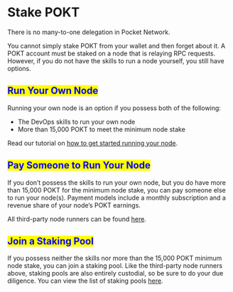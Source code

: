 # Stake POKT

There is no many-to-one delegation in Pocket Network.&#x20;

You cannot simply stake POKT from your wallet and then forget about it. A POKT account must be staked on a node that is relaying RPC requests. However, if you do not have the skills to run a node yourself, you still have options.

## <mark style="color:blue;">Run Your Own Node</mark> <a href="#run-your-own-node" id="run-your-own-node"></a>

Running your own node is an option if you possess both of the following:

* The DevOps skills to run your own node
* More than 15,000 POKT to meet the minimum node stake

Read our tutorial on [how to get started running your node](../../../node-operators/operate-a-node.md).

## <mark style="color:blue;">Pay Someone to Run Your Node</mark> <a href="#pay-someone-to-run-your-node" id="pay-someone-to-run-your-node"></a>

If you don’t possess the skills to run your own node, but you do have more than 15,000 POKT for the minimum node stake, you can pay someone else to run your node(s). Payment models include a monthly subscription and a revenue share of your node’s POKT earnings.

All third-party node runners can be found [here](https://forum.pokt.network/t/recommended-node-hosting-services/366).

## <mark style="color:blue;">Join a Staking Pool</mark> <a href="#join-a-staking-pool" id="join-a-staking-pool"></a>

If you possess neither the skills nor more than the 15,000 POKT minimum node stake, you can join a staking pool. Like the third-party node runners above, staking pools are also entirely custodial, so be sure to do your due diligence. You can view the list of staking pools [here](https://forum.pokt.network/t/overview-of-pooling-services/2437).
